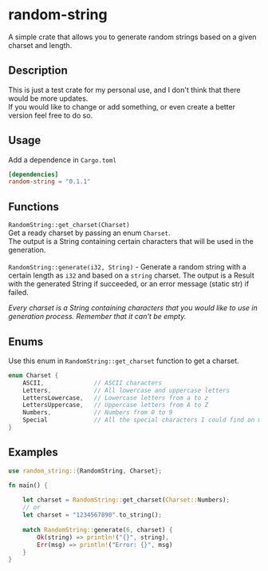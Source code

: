 # random-string
A simple crate that allows you to generate random strings based on a given charset and length.

## Description
This is just a test crate for my personal use, and I don't think that there would be more updates. <br>
If you would like to change or add something, or even create a better version feel free to do so. 

## Usage
Add a dependence in `Cargo.toml`
```toml
[dependencies]
random-string = "0.1.1"
``` 

## Functions

`RandomString::get_charset(Charset)` <br> 
Get a ready charset by passing an enum `Charset`. <br>
The output is a String containing certain characters that will be used in the generation.<br>
<br>
`RandomString::generate(i32, String)` - Generate a random string with a certain length as `i32` and based on a `string` charset. 
The output is a Result with the generated String if succeeded, or an error message (static str) if failed. 

*Every charset is a String containing characters that you would like to use in generation process.
Remember that it can't be empty.*

## Enums
Use this enum in `RandomString::get_charset` function to get a charset.
```rust
enum Charset {
    ASCII,              // ASCII characters
    Letters,            // All lowercase and uppercase letters
    LettersLowercase,   // Lowercase letters from a to z
    LettersUppercase,   // Uppercase letters from A to Z
    Numbers,            // Numbers from 0 to 9
    Special             // All the special characters I could find on my keyboard
}
```

## Examples
```rust
use random_string::{RandomString, Charset};

fn main() {
    
    let charset = RandomString::get_charset(Charset::Numbers);
    // or
    let charset = "1234567890".to_string();
    
    match RandomString::generate(6, charset) {
        Ok(string) => println!("{}", string),
        Err(msg) => println!("Error: {}", msg)
    }
}
```
